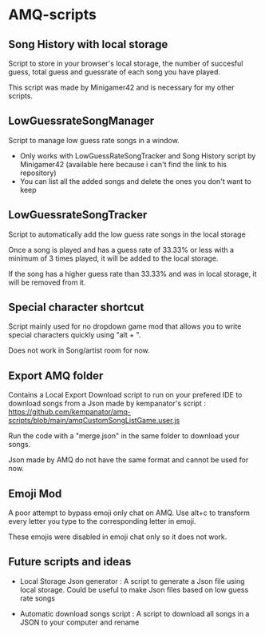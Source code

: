 # AMQ-scripts

## Song History with local storage

Script to store in your browser's local storage, the number of succesful guess, total guess and guessrate of each song you have played.

This script was made by Minigamer42 and is necessary for my other scripts.


## LowGuessrateSongManager
Script to manage low guess rate songs in a window. 

- Only works with LowGuessRateSongTracker and Song History script by Minigamer42 (available here because i can't find the link to his repository)
- You can list all the added songs and delete the ones you don't want to keep

## LowGuessrateSongTracker

Script to automatically add the low guess rate songs in the local storage

Once a song is played and has a guess rate of 33.33% or less with a minimum of 3 times played, it will be added to the local storage.

If the song has a higher guess rate than 33.33% and was in local storage, it will be removed from it.

## Special character shortcut

Script mainly used for no dropdown game mod that allows you to write special characters quickly using "alt + <number>".

Does not work in Song/artist room for now.

## Export AMQ folder

Contains a Local Export Download script to run on your prefered IDE to download songs from a Json made by kempanator's script : https://github.com/kempanator/amq-scripts/blob/main/amqCustomSongListGame.user.js

Run the code with a "merge.json" in the same folder to download your songs.

Json made by AMQ do not have the same format and cannot be used for now.

## Emoji Mod

A poor attempt to bypass emoji only chat on AMQ. Use alt+c to transform every letter you type to the corresponding letter in emoji.

These emojis were disabled in emoji chat only so it does not work.


## Future scripts and ideas 
- Local Storage Json generator : A script to generate a Json file using local storage. Could be useful to make Json files based on low guess rate songs

- Automatic download songs script : A script to download all songs in a JSON to your computer and rename 
